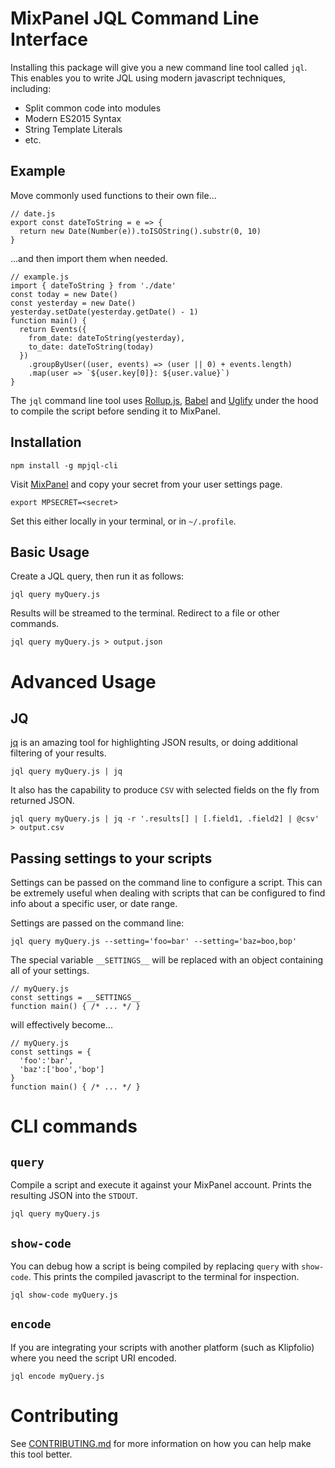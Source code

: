 # MixPanel JQL Command Line Interface

Installing this package will give you a new command line tool called `jql`. This
enables you to write JQL using modern javascript techniques, including:

* Split common code into modules
* Modern ES2015 Syntax
* String Template Literals
* etc.


## Example

Move commonly used functions to their own file...
```
// date.js
export const dateToString = e => {
  return new Date(Number(e)).toISOString().substr(0, 10)
}
```

...and then import them when needed.
```
// example.js
import { dateToString } from './date'
const today = new Date()
const yesterday = new Date()
yesterday.setDate(yesterday.getDate() - 1)
function main() {
  return Events({
    from_date: dateToString(yesterday),
    to_date: dateToString(today)
  })
    .groupByUser((user, events) => (user || 0) + events.length)
    .map(user => `${user.key[0]}: ${user.value}`)
}
```

The `jql` command line tool uses [Rollup.js](https://rollupjs.org/),
[Babel](https://babeljs.io/) and [Uglify](https://github.com/mishoo/UglifyJS)
under the hood to compile the script before sending it to MixPanel.

## Installation

```
npm install -g mpjql-cli
```

Visit [MixPanel](http://mixpanel.com) and copy your secret from your user
settings page.
```
export MPSECRET=<secret>
```
Set this either locally in your terminal, or in `~/.profile`.

## Basic Usage

Create a JQL query, then run it as follows:

```
jql query myQuery.js
```

Results will be streamed to the terminal.  Redirect to a file or other commands.

```
jql query myQuery.js > output.json
```



# Advanced Usage

## JQ
[jq](https://stedolan.github.io/jq/) is an amazing tool for highlighting
JSON results, or doing additional filtering of your results.
```
jql query myQuery.js | jq
```

It also has the capability to produce `CSV` with selected fields on the fly from
returned JSON.
```
jql query myQuery.js | jq -r '.results[] | [.field1, .field2] | @csv' > output.csv
```

## Passing settings to your scripts

Settings can be passed on the command line to configure a script. This can be
extremely useful when dealing with scripts that can be configured to find info
about a specific user, or date range.

Settings are passed on the command line:
```
jql query myQuery.js --setting='foo=bar' --setting='baz=boo,bop'
```

The special variable `__SETTINGS__` will be replaced with an object containing
all of your settings.
```
// myQuery.js
const settings = __SETTINGS__
function main() { /* ... */ }
```
will effectively become...
```
// myQuery.js
const settings = {
  'foo':'bar',
  'baz':['boo','bop']
}
function main() { /* ... */ }
```

# CLI commands

## `query`

Compile a script and execute it against your MixPanel account. Prints the resulting
JSON into the `STDOUT`.
```
jql query myQuery.js
```

## `show-code`
You can debug how a script is being compiled by replacing `query` with
`show-code`. This prints the compiled javascript to the terminal for inspection.
```
jql show-code myQuery.js
```


## `encode`
If you are integrating your scripts with another platform (such as Klipfolio)
where you need the script URI encoded.
```
jql encode myQuery.js
```

# Contributing

See [CONTRIBUTING.md](CONTRIBUTING.md) for more information on how you can help
make this tool better.
